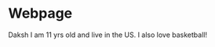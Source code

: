 # Webpage
<html> 
<body> Daksh </body>
I am 11 yrs old and live in the US.
I also love basketball!
</html> 
